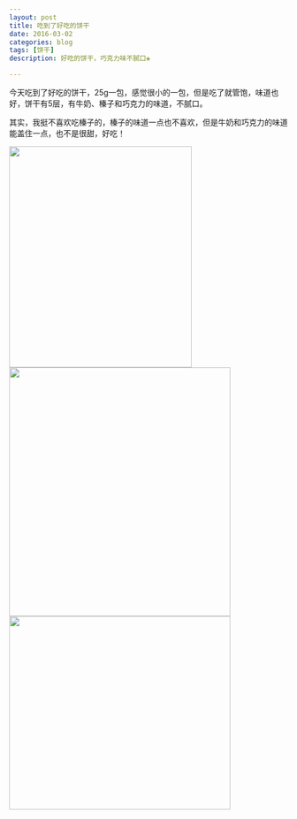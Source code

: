 ```yaml
---
layout: post
title: 吃到了好吃的饼干
date: 2016-03-02
categories: blog
tags: [饼干]
description: 好吃的饼干，巧克力味不腻口❀

---
```


 今天吃到了好吃的饼干，25g一包，感觉很小的一包，但是吃了就管饱，味道也好，饼干有5层，有牛奶、榛子和巧克力的味道，不腻口。
 
 其实，我挺不喜欢吃榛子的，榛子的味道一点也不喜欢，但是牛奶和巧克力的味道能盖住一点，也不是很甜，好吃！
 
<img src="http://ww4.sinaimg.cn/large/d5025399jw1f1k04epu0vj20qn0vlwki.jpg" height="400" width="330" align="center">

 <img src="http://ww2.sinaimg.cn/large/d5025399jw1f1k064pu8pj20ku0ma41e.jpg" height="450" width="400" align="center">
 
 <img src="http://ww4.sinaimg.cn/large/d5025399jw1f1k02y1ss9j20zk0qoqb4.jpg" height="350" width="400" align="center">
 
